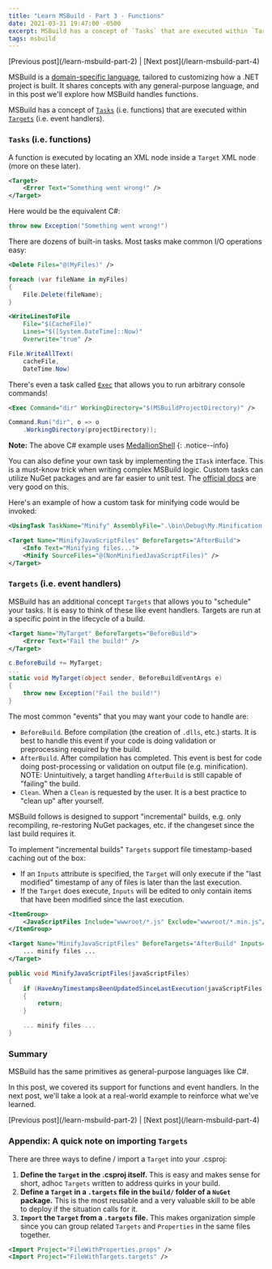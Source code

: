 ```yaml
---
title: "Learn MSBuild - Part 3 - Functions"
date: 2021-03-31 19:47:00 -0500
excerpt: MSBuild has a concept of `Tasks` that are executed within `Targets` (i.e. event handlers).
tags: msbuild
---
```


<div class="notice--info" markdown="1">
[Previous post](/learn-msbuild-part-2) | [Next post](/learn-msbuild-part-4)
</div>

MSBuild is a [domain-specific language](https://en.wikipedia.org/wiki/Domain-specific_language), tailored to customizing how a .NET project is built. It shares concepts with any general-purpose language, and in this post we'll explore how MSBuild handles functions.

MSBuild has a concept of [`Tasks`](https://docs.microsoft.com/en-us/visualstudio/msbuild/msbuild-tasks) (i.e. functions) that are executed within [`Targets`](https://docs.microsoft.com/en-us/visualstudio/msbuild/msbuild-targets) (i.e. event handlers).

### `Tasks` (i.e. functions)

A function is executed by locating an XML node inside a `Target` XML node (more on these later).

```xml
<Target>
    <Error Text="Something went wrong!" />
</Target>
```

Here would be the equivalent C#:

```c#
throw new Exception("Something went wrong!")
```

There are dozens of built-in tasks. Most tasks make common I/O operations easy:

```xml
<Delete Files="@(MyFiles)" />
```

```c#
foreach (var fileName in myFiles)
{
    File.Delete(fileName);
}
```

```xml
<WriteLinesToFile 
    File="$(CacheFile)"
    Lines="$([System.DateTime]::Now)" 
    Overwrite="true" />
```

```c#
File.WriteAllText(
    cacheFile,
    DateTime.Now)
```

There's even a task called [`Exec`](https://docs.microsoft.com/en-us/visualstudio/msbuild/exec-task) that allows you to run arbitrary console commands!

```xml
<Exec Command="dir" WorkingDirectory="$(MSBuildProjectDirectory)" />
```

```c#
Command.Run("dir", o => o
    .WorkingDirectory(projectDirectory));
```

**Note:** The above C# example uses [MedallionShell](https://github.com/madelson/MedallionShell)
{: .notice--info}

You can also define your own task by implementing the `ITask` interface. This is a must-know trick when writing complex MSBuild logic. Custom tasks can utilize NuGet packages and are far easier to unit test. The [official docs](https://docs.microsoft.com/en-us/visualstudio/msbuild/task-writing) are very good on this.

Here's an example of how a custom task for minifying code would be invoked:

```xml
<UsingTask TaskName="Minify" AssemblyFile=".\bin\Debug\My.Minification.Project.MSBuild.dll" />

<Target Name="MinifyJavaScriptFiles" BeforeTargets="AfterBuild">
    <Info Text="Minifying files...">
    <Minify SourceFiles="@(NonMinifiedJavaScriptFiles)" />
</Target>
```

### `Targets` (i.e. event handlers)

MSBuild has an additional concept `Targets` that allows you to "schedule" your tasks. It is easy to think of these like event handlers. Targets are run at a specific point in the lifecycle of a build.

```xml
<Target Name="MyTarget" BeforeTargets="BeforeBuild">
    <Error Text="Fail the build!" />
</Target>
```

```c#
c.BeforeBuild += MyTarget;
...
static void MyTarget(object sender, BeforeBuildEventArgs e)
{
    throw new Exception("Fail the build!")
}
```

The most common "events" that you may want your code to handle are:

- `BeforeBuild`. Before compilation (the creation of `.dlls`, etc.) starts. It is best to handle this event if your code is doing validation or preprocessing required by the build.
- `AfterBuild`. After compilation has completed. This event is best for code doing post-processing or validation on output file (e.g. minification). NOTE: Unintuitively, a target handling `AfterBuild` is still capable of "failing" the build.
- `Clean`. When a `Clean` is requested by the user. It is a best practice to "clean up" after yourself.

MSBuild follows is designed to support "incremental" builds, e.g. only recompiling, re-restoring NuGet packages, etc. if the changeset since the last build requires it.

To implement "incremental builds" `Targets` support file timestamp-based caching out of the box:

- If an `Inputs` attribute is specified, the `Target` will only execute if the "last modified" timestamp of any of files is later than the last execution.
- If the `Target` does execute, `Inputs` will be edited to only contain items that have been modified since the last execution.

```xml
<ItemGroup>
    <JavaScriptFiles Include="wwwroot/*.js" Exclude="wwwroot/*.min.js"/>
</ItemGroup>

<Target Name="MinifyJavaScriptFiles" BeforeTargets="AfterBuild" Inputs="$(JavaScriptFiles)">
    ... minify files ...
</Target>
```

```c#
public void MinifyJavaScriptFiles(javaScriptFiles)
{
    if (HaveAnyTimestampsBeenUpdatedSinceLastExecution(javaScriptFiles)) 
    { 
        return; 
    }

    ... minify files ...
}
```

### Summary

MSBuild has the same primitives as general-purpose languages like C#.

In this post, we covered its support for functions and event handlers. In the next post, we'll take a look at a real-world example to reinforce what we've learned.

<div class="notice--info" markdown="1">
[Previous post](/learn-msbuild-part-2) | [Next post](/learn-msbuild-part-4)
</div>

### Appendix: A quick note on importing `Targets`

There are three ways to define / import a `Target` into your .csproj:

1. **Define the `Target` in the .csproj itself.** This is easy and makes sense for short, adhoc `Targets` written to address quirks in your build.
2. **Define a `Target` in a `.targets` file in the `build/` folder of a `NuGet` package.** This is the most reusable and a very valuable skill to be able to deploy if the situation calls for it.
3. **`Import` the `Target` from a `.targets` file.** This makes organization simple since you can group related `Targets` and `Properties` in the same files together.

```xml
<Import Project="FileWithProperties.props" />
<Import Project="FileWithTargets.targets" />
```
